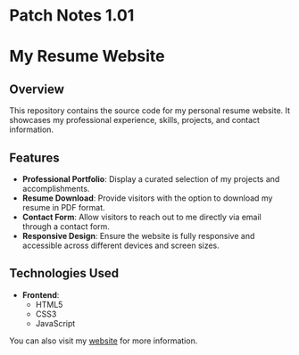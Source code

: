 # Patch Notes 1.01
# My Resume Website

## Overview

This repository contains the source code for my personal resume website. It showcases my professional experience, skills, projects, and contact information.

## Features

- **Professional Portfolio**: Display a curated selection of my projects and accomplishments.
- **Resume Download**: Provide visitors with the option to download my resume in PDF format.
- **Contact Form**: Allow visitors to reach out to me directly via email through a contact form.
- **Responsive Design**: Ensure the website is fully responsive and accessible across different devices and screen sizes.

## Technologies Used

- **Frontend**:
  - HTML5
  - CSS3
  - JavaScript

You can also visit my [website](https://home.csulb.edu/~014794518/) for more information.
